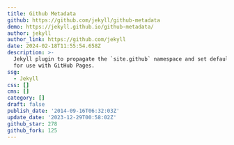 ```yaml
---
title: Github Metadata
github: https://github.com/jekyll/github-metadata
demo: https://jekyll.github.io/github-metadata/
author: jekyll
author_link: https://github.com/jekyll
date: 2024-02-18T11:55:54.658Z
description: >-
  Jekyll plugin to propagate the `site.github` namespace and set default values
  for use with GitHub Pages.
ssg:
  - Jekyll
css: []
cms: []
category: []
draft: false
publish_date: '2014-09-16T06:32:03Z'
update_date: '2023-12-29T00:58:02Z'
github_star: 278
github_fork: 125
---
```

